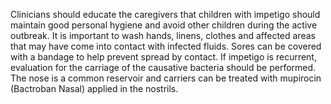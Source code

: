 Clinicians should educate the caregivers that children with impetigo should maintain good personal hygiene and avoid other children during the active outbreak. It is important to wash hands, linens, clothes and affected areas that may have come into contact with infected fluids. Sores can be covered with a bandage to help prevent spread by contact. If impetigo is recurrent, evaluation for the carriage of the causative bacteria should be performed.  The nose is a common reservoir and carriers can be treated with mupirocin (Bactroban Nasal) applied in the nostrils.
